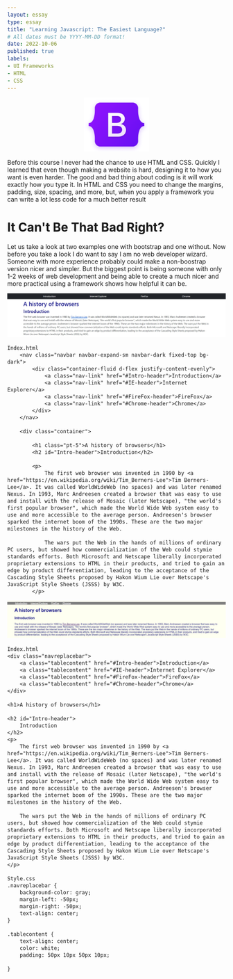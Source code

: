 ```yaml
---
layout: essay
type: essay
title: "Learning Javascript: The Easiest Language?"
# All dates must be YYYY-MM-DD format!
date: 2022-10-06
published: true 
labels:
- UI Frameworks
- HTML
- CSS
---
```


<p align="center">
  <img width="150px" 
       src="../img/bootstrap-logo.png" 
       class="img-thumbnail" >
 </p>

Before this course I never had the chance to use HTML and CSS. Quickly I learned that even though making a website is hard, designing it to how you want is even harder. The good and bad thing about coding is it will work exactly how you type it. In HTML and CSS you need to change the margins, padding, size, spacing, and more, but, when you apply a framework you can write a lot less code for a much better result


# It Can't Be That Bad Right?

Let us take a look at two examples one with bootstrap and one without. Now before you take a look I do want to say I am no web developer wizard. Someone with more experience probably could make a non-boostrap version nicer and simpler. But the biggest point is being someone with only 1-2 weeks of web development and being able to create a much nicer and more practical using a framework shows how helpful it can be.

<img src="../img/with-bootstrap.jpg">

```
Index.html
    <nav class="navbar navbar-expand-sm navbar-dark fixed-top bg-dark">
        <div class="container-fluid d-flex justify-content-evenly">
            <a class="nav-link" href="#Intro-header">Introduction</a>
            <a class="nav-link" href="#IE-header">Internet Explorer</a>
            <a class="nav-link" href="#FireFox-header">FireFox</a>
            <a class="nav-link" href="#Chrome-header">Chrome</a>
        </div>
    </nav>

    <div class="container">

        <h1 class="pt-5">A history of browsers</h1>
        <h2 id="Intro-header">Introduction</h2>

        <p>
            The first web browser was invented in 1990 by <a href="https://en.wikipedia.org/wiki/Tim_Berners-Lee">Tim Berners-Lee</a>. It was called WorldWideWeb (no spaces) and was later renamed Nexus. In 1993, Marc Andreesen created a browser that was easy to use and install with the release of Mosaic (later Netscape), "the world's first popular browser", which made the World Wide Web system easy to use and more accessible to the average person. Andreesen's browser sparked the internet boom of the 1990s. These are the two major milestones in the history of the Web.

            The wars put the Web in the hands of millions of ordinary PC users, but showed how commercialization of the Web could stymie standards efforts. Both Microsoft and Netscape liberally incorporated proprietary extensions to HTML in their products, and tried to gain an edge by product differentiation, leading to the acceptance of the Cascading Style Sheets proposed by Hakon Wium Lie over Netscape's JavaScript Style Sheets (JSSS) by W3C.
        </p>    
```


<img src="../img/without-bootstrap.jpg">

```
Index.html
<div class="navreplacebar">
    <a class="tablecontent" href="#Intro-header">Introduction</a>
    <a class="tablecontent" href="#IE-header">Internet Explorer</a>
    <a class="tablecontent" href="#FireFox-header">FireFox</a>
    <a class="tablecontent" href="#Chrome-header">Chrome</a>
</div>

<h1>A history of browsers</h1>

<h2 id="Intro-header">
    Introduction
</h2>
<p>
    The first web browser was invented in 1990 by <a href="https://en.wikipedia.org/wiki/Tim_Berners-Lee">Tim Berners-Lee</a>. It was called WorldWideWeb (no spaces) and was later renamed Nexus. In 1993, Marc Andreesen created a browser that was easy to use and install with the release of Mosaic (later Netscape), "the world's first popular browser", which made the World Wide Web system easy to use and more accessible to the average person. Andreesen's browser sparked the internet boom of the 1990s. These are the two major milestones in the history of the Web.

    The wars put the Web in the hands of millions of ordinary PC users, but showed how commercialization of the Web could stymie standards efforts. Both Microsoft and Netscape liberally incorporated proprietary extensions to HTML in their products, and tried to gain an edge by product differentiation, leading to the acceptance of the Cascading Style Sheets proposed by Hakon Wium Lie over Netscape's JavaScript Style Sheets (JSSS) by W3C.
</p>

Style.css
.navreplacebar {
    background-color: gray;
    margin-left: -50px;
    margin-right: -50px;
    text-align: center;
}

.tablecontent {
    text-align: center;
    color: white;
    padding: 50px 10px 50px 10px;

}
```

